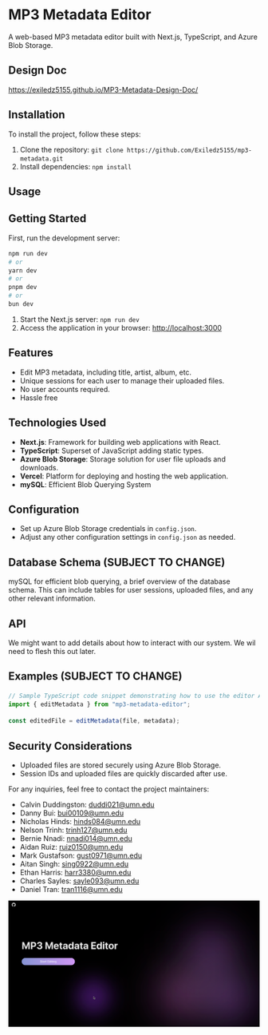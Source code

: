 # MP3 Metadata Editor

A web-based MP3 metadata editor built with Next.js, TypeScript, and Azure Blob Storage.

## Design Doc

https://exiledz5155.github.io/MP3-Metadata-Design-Doc/

## Installation

To install the project, follow these steps:

1. Clone the repository: `git clone https://github.com/Exiledz5155/mp3-metadata.git`
2. Install dependencies: `npm install`

## Usage

## Getting Started

First, run the development server:

```bash
npm run dev
# or
yarn dev
# or
pnpm dev
# or
bun dev
```

1. Start the Next.js server: `npm run dev`
2. Access the application in your browser: [http://localhost:3000](http://localhost:3000)

## Features

- Edit MP3 metadata, including title, artist, album, etc.
- Unique sessions for each user to manage their uploaded files.
- No user accounts required.
- Hassle free

## Technologies Used

- **Next.js**: Framework for building web applications with React.
- **TypeScript**: Superset of JavaScript adding static types.
- **Azure Blob Storage**: Storage solution for user file uploads and downloads.
- **Vercel**: Platform for deploying and hosting the web application.
- **mySQL**: Efficient Blob Querying System

## Configuration

- Set up Azure Blob Storage credentials in `config.json`.
- Adjust any other configuration settings in `config.json` as needed.

## Database Schema (SUBJECT TO CHANGE)

mySQL for efficient blob querying, a brief overview of the database schema. This can include tables for user sessions, uploaded files, and any other relevant information.

## API

We might want to add details about how to interact with our system. We wil need to flesh this out later.

## Examples (SUBJECT TO CHANGE)

```typescript
// Sample TypeScript code snippet demonstrating how to use the editor API
import { editMetadata } from "mp3-metadata-editor";

const editedFile = editMetadata(file, metadata);
```

## Security Considerations

- Uploaded files are stored securely using Azure Blob Storage.
- Session IDs and uploaded files are quickly discarded after use.

For any inquiries, feel free to contact the project maintainers:

- Calvin Duddingston: duddi021@umn.edu
- Danny Bui: bui00109@umn.edu
- Nicholas Hinds: hinds084@umn.edu
- Nelson Trinh: trinh127@umn.edu
- Bernie Nnadi: nnadi014@umn.edu
- Aidan Ruiz: ruiz0150@umn.edu
- Mark Gustafson: gust0971@umn.edu
- Aitan Singh: sing0922@umn.edu
- Ethan Harris: harr3380@umn.edu
- Charles Sayles: sayle093@umn.edu
- Daniel Tran: tran1116@umn.edu

![MP3 Metadata Concept Design](photos\image1.png "An old design we showed off last fall.")
